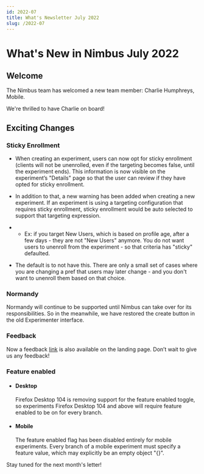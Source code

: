 ```yaml
---
id: 2022-07
title: What's Newsletter July 2022
slug: /2022-07
---
```


# What's New in Nimbus July 2022

## Welcome

The Nimbus team has welcomed a new team member: Charlie Humphreys, Mobile.

We're thrilled to have Charlie on board!

## Exciting Changes

### Sticky Enrollment

- When creating an experiment, users can now opt for sticky enrollment (clients will not be unenrolled, even if the targeting becomes false, until the experiment ends). This information is now visible on the experiment’s "Details" page so that the user can review if they have opted for sticky enrollment.

- In addition to that, a new warning has been added when creating a new experiment. If an experiment is using a targeting configuration that requires sticky enrollment, sticky enrollment would be auto selected to support that targeting expression.
- - Ex: if you target New Users, which is based on profile age, after a few days - they are not "New Users" anymore.  You do not want users to unenroll from the experiment - so that criteria has "sticky" defaulted.

- The default is to not have this.   There are only a small set of cases where you are changing a pref that users may later change - and you don't want to unenroll them based on that choice. 

### Normandy

Normandy will continue to be supported until Nimbus can take over for its responsibilities. So in the meanwhile, we have restored the create button in the old Experimenter interface.

### Feedback

Now a feedback [link](https://mozilla-hub.atlassian.net/secure/CreateIssueDetails!init.jspa?pid=10203&issuetype=10097) is also available on the landing page. Don’t wait to give us any feedback!

### Feature enabled

- #### Desktop

  Firefox Desktop 104 is removing support for the feature enabled toggle, so experiments Firefox Desktop 104 and above will require feature enabled to be on for every branch.

- #### Mobile
  The feature enabled flag has been disabled entirely for mobile experiments. Every branch of a mobile experiment must specify a feature value, which may explicitly be an empty object "{}".

Stay tuned for the next month's letter!
